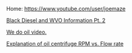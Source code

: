 Home: https://www.youtube.com/user/joemaze

[Black Diesel and WVO Information Pt. 2](https://youtu.be/1qROvcrruq4)

[We do oil video.](https://youtu.be/vPScMyXYPU0)

[Explanation of oil centrifuge RPM vs. Flow rate](https://youtu.be/Ta8sRIqoyvs)
